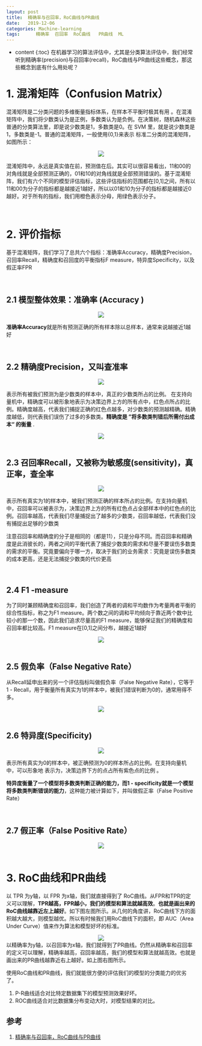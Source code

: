 ```yaml
---
layout: post
title:  精确率与召回率，RoC曲线与PR曲线
date:   2019-12-06
categories: Machine-learning
tags:      精确率  召回率  RoC曲线   PR曲线  ML
---
```

* content
{:toc}
在机器学习的算法评估中，尤其是分类算法评估中，我们经常听到精确率(precision)与召回率(recall)，RoC曲线与PR曲线这些概念，那这些概念到底有什么用处呢？









# 1. 混淆矩阵（Confusion Matrix）  

混淆矩阵是二分类问题的多维衡量指标体系，在样本不平衡时极其有用 。在混淆矩阵中，我们将少数类认为是正例，多数类认为是负例。在决策树，随机森林这些普通的分类算法里，即是说少数类是1，多数类是0。在 SVM 里，就是说少数类是1，多数类是-1。普通的混淆矩阵，一般使用{0,1}来表示  标准二分类的混淆矩阵，如图所示：  

<center>
    <img src="https://raw.githubusercontent.com/HG1227/image/master/img_tuchuang/20200102094212.png"/>
</center>



混淆矩阵中，永远是真实值在前，预测值在后。其实可以很容易看出，11和00的对角线就是全部预测正确的，01和10的对角线就是全部预测错误的。基于混淆矩阵，我们有六个不同的模型评估指标，这些评估指标的范围都在[0,1]之间，所有以11和00为分子的指标都是越接近1越好，所以以01和10为分子的指标都是越接近0越好。对于所有的指标，我们用橙色表示分母，用绿色表示分子。

<br>

# 2. 评价指标

基于混淆矩阵，我们学习了总共六个指标：准确率Accuracy，精确度Precision，召回率Recall，精确度和召回度的平衡指标F measure，特异度Specificity，以及假正率FPR    

<br>

## **2.1 模型整体效果：准确率**  (Accuracy  )

<center>
    <img src="https://raw.githubusercontent.com/HG1227/image/master/img_tuchuang/20200102095541.png"/>
</center>

**准确率Accuracy**就是所有预测正确的所有样本除以总样本，通常来说越接近1越好  

<br>

## **2.2 精确度Precision**，又叫查准率  

<center>
    <img src="https://raw.githubusercontent.com/HG1227/image/master/img_tuchuang/20200102095815.png"/>
</center>

表示所有被我们预测为是少数类的样本中，真正的少数类所占的比例。  在支持向
量机中，精确度可以被形象地表示为决策边界上方的所有点中，红色点所占的比例。精确度越高，代表我们捕捉正确的红色点越多，对少数类的预测越精确。精确度越低，则代表我们误伤了过多的多数类。**精确度是 ”将多数类判错后所需付出成本“ 的衡量**  .

<center>
    <img src="https://raw.githubusercontent.com/HG1227/image/master/img_tuchuang/20200102100407.png"/>
</center>

<br>

## **2.3 召回率Recall**，又被称为敏感度(sensitivity)，真正率，查全率  

<center>
    <img src="https://raw.githubusercontent.com/HG1227/image/master/img_tuchuang/20200102100551.png"/>
</center>

表示所有真实为1的样本中，被我们预测正确的样本所占的比例。在支持向量机中，召回率可以被表示为，决策边界上方的所有红色点占全部样本中的红色点的比例。召回率越高，代表我们尽量捕捉出了越多的少数类，召回率越低，代表我们没有捕捉出足够的少数类  

注意召回率和精确度的分子是相同的（都是11），只是分母不同。而召回率和精确度是此消彼长的，两者之间的平衡代表了捕捉少数类的需求和尽量不要误伤多数类的需求的平衡。究竟要偏向于哪一方，取决于我们的业务需求：究竟是误伤多数类的成本更高，还是无法捕捉少数类的代价更高  

<br>

## **2.4 F1 -measure**  
为了同时兼顾精确度和召回率，我们创造了两者的调和平均数作为考量两者平衡的综合性指标，称之为F1 measure。两个数之间的调和平均倾向于靠近两个数中比较小的那一个数，因此我们追求尽量高的F1 measure，能够保证我们的精确度和召回率都比较高。F1 measure在[0,1]之间分布，越接近1越好  

<center>
    <img src="https://raw.githubusercontent.com/HG1227/image/master/img_tuchuang/20200102102308.png"/>
</center>



<br>

## **2.5 假负率（False Negative Rate）**  

从Recall延申出来的另一个评估指标叫做假负率（False Negative Rate），它等于 1 - Recall，用于衡量所有真实为1的样本中，被我们错误判断为0的，通常用得不多。  

<center>
    <img src="https://raw.githubusercontent.com/HG1227/image/master/img_tuchuang/20200102102413.png"/>
</center>



<br>

## **2.6 特异度(Specificity)**  

<center>
    <img src="https://raw.githubusercontent.com/HG1227/image/master/img_tuchuang/20200102101820.png"/>
</center>

表示所有真实为0的样本中，被正确预测为0的样本所占的比例。在支持向量机中，可以形象地
表示为，决策边界下方的点占所有紫色点的比例  。

**特异度衡量了一个模型将多数类判断正确的能力，而1 - specificity就是一个模型将多数类判断错误的能力**，这种能力被计算如下，并叫做假正率（False Positive Rate）  

<br>

## **2.7 假正率（False Positive Rate）**  

<center>
    <img src="https://raw.githubusercontent.com/HG1227/image/master/img_tuchuang/20200102102038.png"/>
</center>

<br>


# 3. RoC曲线和PR曲线

以 TPR 为y轴，以 FPR 为x轴，我们就直接得到了 RoC曲线。从FPR和TPR的定义可以理解，**TPR越高，FPR越小，我们的模型和算法就越高效**。**也就是画出来的RoC曲线越靠近左上越好**。如下图左图所示。从几何的角度讲，RoC曲线下方的面积越大越大，则模型越优。所以有时候我们用RoC曲线下的面积，即 AUC（Area Under Curve）值来作为算法和模型好坏的标准。

<center>
    <img src="https://raw.githubusercontent.com/HG1227/image/master/img_tuchuang/20191223215231.png"/></center>
以精确率为y轴，以召回率为x轴，我们就得到了PR曲线。仍然从精确率和召回率的定义可以理解，精确率越高，召回率越高，我们的模型和算法就越高效。也就是画出来的PR曲线越靠近右上越好。如上图右图所示。

使用RoC曲线和PR曲线，我们就能很方便的评估我们的模型的分类能力的优劣了。

1. P-R曲线适合对比特定数据集下的模型预测效果好坏。
2. ROC曲线适合对比数据集分布变动大时，对模型结果的对比。



## 参考

1. <a href="https://www.cnblogs.com/pinard/p/5993450.html" target="_blank">精确率与召回率，RoC曲线与PR曲线</a> 



